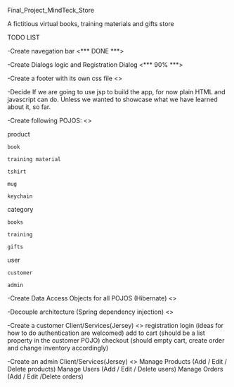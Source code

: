 Final_Project_MindTeck_Store

A fictitious virtual books, training materials and gifts store

TODO LIST

-Create navegation bar <*** DONE ***>

-Create Dialogs logic and Registration Dialog <*** 90% ***>

-Create a footer with its own css file <>

-Decide If we are going to use jsp to build the app, for now plain HTML and javascript can do. Unless we wanted to showcase what we have learned about it, so far.

-Create following POJOS: <>

  product

    book

    training material

    tshirt

    mug

    keychain

  category

    books

    training

    gifts  

  user

    customer

    admin
-Create Data Access Objects for all POJOS (Hibernate) <>

-Decouple architecture (Spring dependency injection) <>

-Create a customer Client/Services(Jersey) <> registration login (ideas for how to do authentication are welcomed) add to cart (should be a list property in the customer POJO) checkout (should empty cart, create order and change inventory accordingly)

-Create an admin Client/Services(Jersey) <> Manage Products (Add / Edit / Delete products) Manage Users (Add / Edit / Delete users) Manage Orders (Add / Edit /Delete orders)